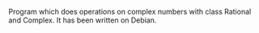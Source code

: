 Program which does operations on complex numbers with class Rational and Complex.
It has been written on Debian.
